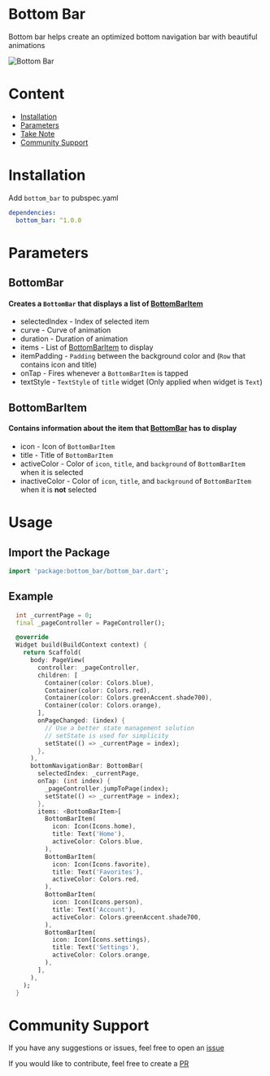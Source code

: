 # Bottom Bar

Bottom bar helps create an optimized bottom navigation bar with beautiful animations

![Bottom Bar](https://raw.githubusercontent.com/CoderUni/bottom_bar/main/assets/preview.gif)

# Content

- [Installation](#Installation)
- [Parameters](#Parameters)
- [Take Note](#take-note)
- [Community Support](#community-support)

# Installation
Add `bottom_bar` to pubspec.yaml
```yaml
dependencies:
  bottom_bar: ^1.0.0
```

# Parameters

## BottomBar
#### Creates a `BottomBar` that displays a list of [BottomBarItem](###BottomBarItem)

-  selectedIndex - Index of selected item
-  curve - Curve of animation
-  duration - Duration of animation
-  items - List of [BottomBarItem](###BottomBarItem) to display
-  itemPadding - `Padding` between the background color and (`Row` that contains icon and title)
-  onTap - Fires whenever a `BottomBarItem` is tapped
-  textStyle - `TextStyle` of `title` widget (Only applied when widget is `Text`)

 
## BottomBarItem
#### Contains information about the item that [BottomBar](###BottomBar) has to display
-  icon - Icon of `BottomBarItem`
-  title - Title of `BottomBarItem`
-  activeColor - Color of `icon`, `title`, and `background` of `BottomBarItem` when it is selected
-  inactiveColor - Color of `icon`, `title`, and `background` of `BottomBarItem` when it is **not** selected

# Usage

## Import the Package
```dart
import 'package:bottom_bar/bottom_bar.dart';
```

## Example
```dart
  int _currentPage = 0;
  final _pageController = PageController();

  @override
  Widget build(BuildContext context) {
    return Scaffold(
      body: PageView(
        controller: _pageController,
        children: [
          Container(color: Colors.blue),
          Container(color: Colors.red),
          Container(color: Colors.greenAccent.shade700),
          Container(color: Colors.orange),
        ],
        onPageChanged: (index) {
          // Use a better state management solution
          // setState is used for simplicity
          setState(() => _currentPage = index);
        },
      ),
      bottomNavigationBar: BottomBar(
        selectedIndex: _currentPage,
        onTap: (int index) {
          _pageController.jumpToPage(index);
          setState(() => _currentPage = index);
        },
        items: <BottomBarItem>[
          BottomBarItem(
            icon: Icon(Icons.home),
            title: Text('Home'),
            activeColor: Colors.blue,
          ),
          BottomBarItem(
            icon: Icon(Icons.favorite),
            title: Text('Favorites'),
            activeColor: Colors.red,
          ),
          BottomBarItem(
            icon: Icon(Icons.person),
            title: Text('Account'),
            activeColor: Colors.greenAccent.shade700,
          ),
          BottomBarItem(
            icon: Icon(Icons.settings),
            title: Text('Settings'),
            activeColor: Colors.orange,
          ),
        ],
      ),
    );
  }
```

# Community Support

If you have any suggestions or issues, feel free to open an [issue](https://github.com/CoderUni/bottom_bar/issues)

If you would like to contribute, feel free to create a [PR](https://github.com/CoderUni/bottom_bar/pulls)